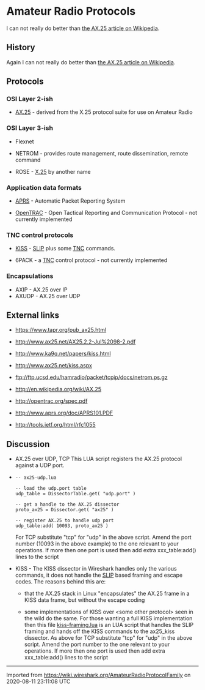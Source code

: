 # Amateur Radio Protocols

I can not really do better than [the AX.25 article on Wikipedia](http://en.wikipedia.org/wiki/AX.25).

## History

Again I can not really do better than [the AX.25 article on Wikipedia](http://en.wikipedia.org/wiki/AX.25).

## Protocols

### OSI Layer 2-ish

  - [AX.25](/AX.25) - derived from the X.25 protocol suite for use on Amateur Radio

### OSI Layer 3-ish

  - Flexnet

  - NETROM - provides route management, route dissemination, remote command

  - ROSE - [X.25](/X.25) by another name

### Application data formats

  - [APRS](http://www.aprs.org/) - Automatic Packet Reporting System

  - [OpenTRAC](http://opentrac.org/) - Open Tactical Reporting and Communication Protocol - not currently implemented

### TNC control protocols

  - [KISS](/KISS) - [SLIP](http://en.wikipedia.org/wiki/Serial_Line_Internet_Protocol) plus some [TNC](http://en.wikipedia.org/wiki/Terminal_node_controller) commands.

  - 6PACK - a [TNC](http://en.wikipedia.org/wiki/Terminal_node_controller) control protocol - not currently implemented

### Encapsulations

  - AXIP - AX.25 over IP
  - AXUDP - AX.25 over UDP

## External links

  - <https://www.tapr.org/pub_ax25.html>

  - <http://www.ax25.net/AX25.2.2-Jul%2098-2.pdf>

  - <http://www.ka9q.net/papers/kiss.html>

  - <http://www.ax25.net/kiss.aspx>

  - <ftp://ftp.ucsd.edu/hamradio/packet/tcpip/docs/netrom.ps.gz>

  - <http://en.wikipedia.org/wiki/AX.25>

  - <http://opentrac.org/spec.pdf>

  - <http://www.aprs.org/doc/APRS101.PDF>

  - <http://tools.ietf.org/html/rfc1055>

## Discussion

  - AX.25 over UDP, TCP This LUA script registers the AX.25 protocol against a UDP port.

  - ``` 
    -- ax25-udp.lua
    
    -- load the udp.port table
    udp_table = DissectorTable.get( "udp.port" )
    
    -- get a handle to the AX.25 dissector
    proto_ax25 = Dissector.get( "ax25" )
    
    -- register AX.25 to handle udp port
    udp_table:add( 10093, proto_ax25 )
    ```
    
    For TCP substitute "tcp" for "udp" in the above script. Amend the port number (10093 in the above example) to the one relevant to your operations. If more then one port is used then add extra xxx\_table:add() lines to the script

  - KISS - The KISS dissector in Wireshark handles only the various commands, it does not handle the [SLIP](http://en.wikipedia.org/wiki/Serial_Line_Internet_Protocol) based framing and escape codes. The reasons behind this are:
    
      - that the AX.25 stack in Linux "encapsulates" the AX.25 frame in a KISS data frame, but without the escape coding
    
      - some implementations of KISS over \<some other protocol\> seen in the wild do the same. For those wanting a full KISS implementation then this file [kiss-framing.lua](uploads/__moin_import__/attachments/AmateurRadioProtocolFamily/kiss-framing.lua "Upload new attachment \"kiss-framing.lua\"") is an LUA script that handles the SLIP framing and hands off the KISS commands to the ax25\_kiss dissector. As above for TCP substitute "tcp" for "udp" in the above script. Amend the port number to the one relevant to your operations. If more then one port is used then add extra xxx\_table:add() lines to the script

---

Imported from https://wiki.wireshark.org/AmateurRadioProtocolFamily on 2020-08-11 23:11:08 UTC
